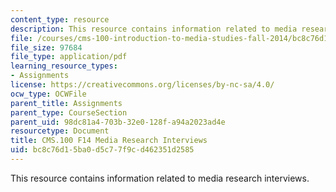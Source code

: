```yaml
---
content_type: resource
description: This resource contains information related to media research interviews.
file: /courses/cms-100-introduction-to-media-studies-fall-2014/bc8c76d15ba0d5c77f9cd462351d2585_MITCMS_100F14_MdRschIntQue.pdf
file_size: 97684
file_type: application/pdf
learning_resource_types:
- Assignments
license: https://creativecommons.org/licenses/by-nc-sa/4.0/
ocw_type: OCWFile
parent_title: Assignments
parent_type: CourseSection
parent_uid: 98dc81a4-703b-32e0-128f-a94a2023ad4e
resourcetype: Document
title: CMS.100 F14 Media Research Interviews
uid: bc8c76d1-5ba0-d5c7-7f9c-d462351d2585
---
```

This resource contains information related to media research interviews.